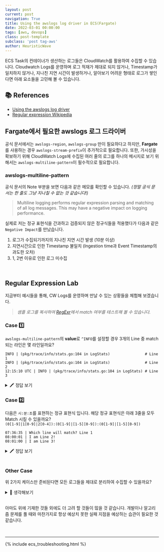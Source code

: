 ```yaml
---
layout: post
current: post
navigation: True
title: Using the awslogs log driver in ECS(Fargate)
date: 2022-03-01 00:00:00
tags: [aws, devops]
class: post-template
subclass: 'post tag-aws'
author: HeuristicWave
---
```

ECS Task의 컨테이너가 생산하는 로그들은 CloudWatch를 활용하여 수집할 수 있습니다.
Cloudwatch Logs를 운영하며 로그 적재가 제대로 되지 않거나, Timestamp가 일치하지 않거나, 지나친 지연 시간이 발생하거나, 알아보기 어려운 형태로 로그가 쌓인다면 
아래 요소들을 고민해 볼 수 있습니다.

## 📚 References

- [Using the awslogs log driver](https://docs.aws.amazon.com/AmazonECS/latest/developerguide/using_awslogs.html)
- [Regular expression Wikipedia](https://en.wikipedia.org/wiki/Regular_expression)

## Fargate에서 필요한 awslogs 로그 드라이버

공식 문서에서는 `awslogs-region`, `awslogs-group` 만이 필요하다고 하지만, **Fargate**를 사용하는 경우 `awslogs-stream-prefix`이 추가적으로 필요합니다.
또한, 가시성을 확보하기 위해 CloudWatch Logs에 수집된 여러 줄의 로그를 하나의 메시지로 보기 위해서는 `awslogs-multiline-pattern`이 필수적으로 필요합니다.

### awslogs-multiline-pattern

공식 문서의 Note 부분을 보면 다음과 같은 메모를 확인할 수 있습니다. *(정말 공식 문서는 한 줄도 그냥 지나칠 수 없는 것 같습니다!)*

> Multiline logging performs regular expression parsing and matching of all log messages.
> This may have a negative impact on logging performance.

실제로 저는 정규 표현식을 간과하고 검증되지 않은 정규식들을 적용했다가 다음과 같은 `Negative Impact`를 만났습니다.

1. 로그가 수집되기까지의 지나친 지연 시간 발생 (10분 이상)
2. 지연시간으로 인한 Timestamp 불일치 (Ingestion time과 Event Timestamp의 과도한 오차)
3. 1, 2번 이유로 인한 로그 미수집

<br>

## Regular Expression Lab

지금부터 예시들을 통해, CW Logs를 운영하며 만날 수 있는 상황들을 체험해 보겠습니다.

> *샘플 로그를 복사하여 [RegExr](https://regexr.com)에서 match 여부를 테스트해 볼 수 있습니다.* 

### Case 1️⃣

`awslogs-multiline-pattern`의 **value**로 `^INFO`를 설정할 경우 3개의 Line 중 match 되는 라인은 몇 라인일까요?

```shell
INFO | (pkg/trace/info/stats.go:104 in LogStats)                # Line 1
INFO | (pkg/trace/info/stats.go:104 in LogStats)                # Line 2
12:15:10 UTC | INFO | (pkg/trace/info/stats.go:104 in LogStats) # Line 3
```
<details><summary markdown="span">🖍 정답 보기</summary>

> **INFO** \| (pkg/trace/info/stats.go:104 in LogStats)                # Line 1

^(caret) 은 전체 문자열의 시작 위치에만 일치하므로, Line 1 만이 match 됩니다.

</details>

### Case 2️⃣

다음은 `시:분:초`를 표현하는 정규 표현식 입니다. 해당 정규 표현식은 아래 3줄을 모두 Match 시킬 수 있을까요? <br>
`(0[1-9]|1[0-9]|2[0-4]):(0[1-9]|[1-5][0-9]):(0[1-9]|[1-5][0-9])`

```shell
07:36:35 | Which line will match? Line 1
08:00:01 | I am Line 2!
08:01:00 | I am Line 3!
```

<details><summary markdown="span">🖍 정답 보기</summary>

> **07:36:35** \| I was matched <br>
> 08:00:01 \| I was not matched! <br>
> 08:01:00 \| I was not matched! <br>

그렇다면 왜? 첫 번째 라인만이 매칭되었을까요? **분, 초**에 해당하는 표현식을 유심히 살펴보면 00분 00시는 매칭되지 않습니다.
때문에 각각 (분 : `(0[0-9]|[1-5][0-9])`, 초 : `(0[0-9]|[1-5][0-9])`)로 수정해야 위 3줄을 매칭 시킬 수 있습니다.

</details>

<br>

### Other Case

위 2가지 케이스만 준비된다면 모든 로그들을 제대로 분리하여 수집할 수 있을까요?

<details><summary markdown="span">🤔 생각해보기</summary>

- Flag가 `INFO` 형식이 아닌 `WARN`이 발생할 경우
- Timestamp로 매칭 작업을 하는데 한 줄에 1회 이상 Timestamp가 포함된 경우
  > ex) **08:00:01** \| It's **08:02:03** right now.
- Application Crash로 인한 예상치 못한 메시지가 포함될 경우
- awslogs 로그 드라이버 내의 우선순위

</details>

<br>

아마도 위에 기재한 것들 외에도 더 고려 할 것들이 많을 것 같습니다.
개발이나 알고리즘 문제를 풀 때와 마찬가지로 항상 예상치 못한 실패 지점을 예상하는 습관이 필요한 것 같습니다.

<br>

---

{% include ecs_troubleshooting.html %}

<br>